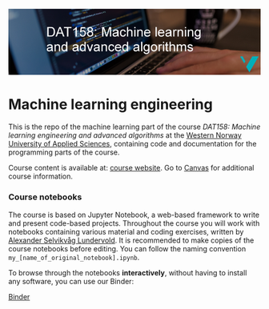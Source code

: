 ![DAT158 logo](./assets/DAT158-logo.png)

# Machine learning engineering

This is the repo of the machine learning part of the course _DAT158: Machine learning engineering and advanced algorithms_ at the [Western Norway University of Applied Sciences](https://www.hvl.no/en/studies-at-hvl/study-programmes/course/dat158), containing code and documentation for the programming parts of the course.

Course content is available at: [course website](https://skaliy.no/DAT158-ML-21/). Go to [Canvas](https://hvl.instructure.com/courses/17226) for additional course information.


### Course notebooks
The course is based on Jupyter Notebook, a web-based framework to write and present code-based projects.
Throughout the course you will work with notebooks containing various material and coding exercises, written by [Alexander Selvikvåg Lundervold](https://alexander.lundervold.com). It is recommended to make copies of the course notebooks before editing. You can follow the naming convention `my_[name_of_original_notebook].ipynb`.

To browse through the notebooks **interactively**, without having to install any software, you can use our Binder:

[Binder](https://gesis.mybinder.org/binder/v2/gh/skaliy/dat158-ml-course21/deaf9efc22d31f3ffbef69fb76f68137b2753539)
